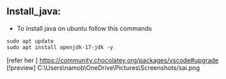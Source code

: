 Install_java:
------------
* To install java on ubuntu follow this commands
```
sudo apt update
sudo apt install openjdk-17-jdk -y

```
[refer her ] https://community.chocolatey.org/packages/vscode#upgrade
[!preview] C:\Users\namob\OneDrive\Pictures\Screenshots/sai.png